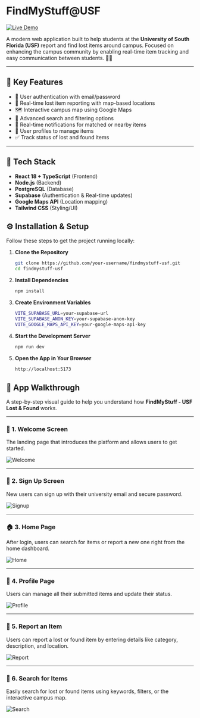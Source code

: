 #  FindMyStuff@USF

[![Live Demo](https://img.shields.io/badge/Live-Demo-green?logo=netlify)](https://guileless-kitsune-a510c3.netlify.app)

A modern web application built to help students at the **University of South Florida (USF)** report and find lost items around campus. Focused on enhancing the campus community by enabling real-time item tracking and easy communication between students. 📍🎒

---

## 🌟 Key Features

- 🔐 User authentication with email/password  
- 📍 Real-time lost item reporting with map-based locations  
- 🗺️ Interactive campus map using Google Maps  
- 🔎 Advanced search and filtering options  
- 🔔 Real-time notifications for matched or nearby items  
- 👤 User profiles to manage items  
- ✅ Track status of lost and found items  

---

## 🧰 Tech Stack

- **React 18 + TypeScript** (Frontend)
- **Node.js** (Backend)
- **PostgreSQL** (Database)
- **Supabase** (Authentication & Real-time updates)
- **Google Maps API** (Location mapping)
- **Tailwind CSS** (Styling/UI)


## ⚙️ Installation & Setup

Follow these steps to get the project running locally:

1. **Clone the Repository**

   ```bash
   git clone https://github.com/your-username/findmystuff-usf.git
   cd findmystuff-usf

2. **Install Dependencies**
   ```bash
   npm install

3. **Create Environment Variables**
   ```bash
   VITE_SUPABASE_URL=your-supabase-url
   VITE_SUPABASE_ANON_KEY=your-supabase-anon-key
   VITE_GOOGLE_MAPS_API_KEY=your-google-maps-api-key

4. **Start the Development Server**
   ```bash
   npm run dev

5. **Open the App in Your Browser**
   ```bash
   http://localhost:5173


## 🧭 App Walkthrough

A step-by-step visual guide to help you understand how **FindMyStuff - USF Lost & Found** works.

---

### 🏁 1. Welcome Screen

The landing page that introduces the platform and allows users to get started.

![Welcome](WelcomePage.png)

---

### 🔐 2. Sign Up Screen

New users can sign up with their university email and secure password.

![Signup](SignUp.png)

---

### 🏠 3. Home Page

After login, users can search for items or report a new one right from the home dashboard.

![Home](HomePage.png)

---

### 👤 4. Profile Page

Users can manage all their submitted items and update their status.

![Profile](ProfileSection.png)

---

### 📝 5. Report an Item

Users can report a lost or found item by entering details like category, description, and location.

![Report](ReportSection.png)

---

### 🔎 6. Search for Items

Easily search for lost or found items using keywords, filters, or the interactive campus map.

![Search](Search.png)


